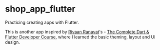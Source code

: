 # shop_app_flutter

Practicing creating apps with Flutter.

This is another app inspired by [Rivaan Ranavat](https://github.com/RivaanRanawat)'s - [The Complete Dart & Flutter Developer Course](https://youtu.be/CzRQ9mnmh44?si=vM0G7vhcI-9cqeTV), where I learned the basic theming, layout and UI design.